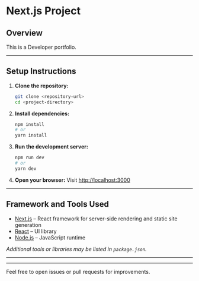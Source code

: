 # Next.js Project

## Overview

This is a Developer portfolio.

---

## Setup Instructions

1. **Clone the repository:**
    ```bash
    git clone <repository-url>
    cd <project-directory>
    ```

2. **Install dependencies:**
    ```bash
    npm install
    # or
    yarn install
    ```

3. **Run the development server:**
    ```bash
    npm run dev
    # or
    yarn dev
    ```

4. **Open your browser:**
    Visit [http://localhost:3000](http://localhost:3000)

---

## Framework and Tools Used

- [Next.js](https://nextjs.org/) – React framework for server-side rendering and static site generation
- [React](https://reactjs.org/) – UI library
- [Node.js](https://nodejs.org/) – JavaScript runtime

*Additional tools or libraries may be listed in `package.json`.*

---


---

Feel free to open issues or pull requests for improvements.